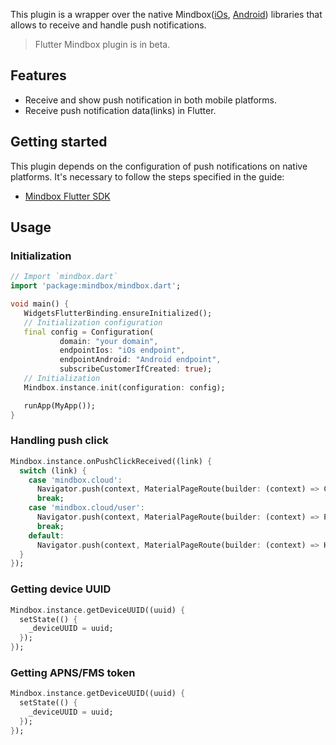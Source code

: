 This plugin is a wrapper over the native Mindbox([iOs](https://github.com/mindbox-moscow/ios-sdk),
[Android](https://github.com/mindbox-moscow/android-sdk)) libraries that allows to
receive and handle push notifications.

> Flutter Mindbox plugin is in beta.
>
## Features

* Receive and show push notification in both mobile platforms.
* Receive push notification data(links) in Flutter.

## Getting started

This plugin depends on the configuration of push notifications on native platforms. It's necessary
to follow the steps specified in the guide:

* [Mindbox Flutter SDK](https://developers.mindbox.ru/docs/flutter-sdk)

## Usage

### Initialization

```dart
// Import `mindbox.dart`
import 'package:mindbox/mindbox.dart';

void main() {
   WidgetsFlutterBinding.ensureInitialized();
   // Initialization configuration
   final config = Configuration(
           domain: "your domain",
           endpointIos: "iOs endpoint",
           endpointAndroid: "Android endpoint",
           subscribeCustomerIfCreated: true);
   // Initialization
   Mindbox.instance.init(configuration: config);

   runApp(MyApp());
}
```

### Handling push click

```dart
Mindbox.instance.onPushClickReceived((link) {
  switch (link) {
    case 'mindbox.cloud':
      Navigator.push(context, MaterialPageRoute(builder: (context) => ContentPage()));
      break;
    case 'mindbox.cloud/user':
      Navigator.push(context, MaterialPageRoute(builder: (context) => ProfilePage()));
      break;
    default:
      Navigator.push(context, MaterialPageRoute(builder: (context) => HomePage()));
  }
});
```

### Getting device UUID

```dart
Mindbox.instance.getDeviceUUID((uuid) {
  setState(() {
    _deviceUUID = uuid;
  });
});
```

### Getting APNS/FMS token

```dart
Mindbox.instance.getDeviceUUID((uuid) {
  setState(() {
    _deviceUUID = uuid;
  });
});
```